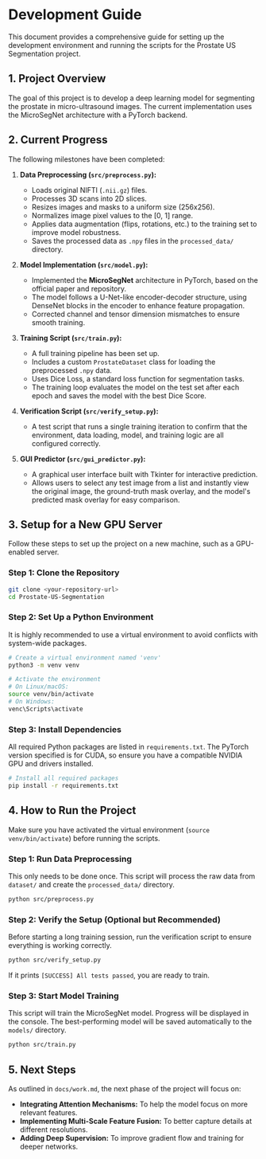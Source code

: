 # Development Guide

This document provides a comprehensive guide for setting up the development environment and running the scripts for the Prostate US Segmentation project.

## 1. Project Overview

The goal of this project is to develop a deep learning model for segmenting the prostate in micro-ultrasound images. The current implementation uses the MicroSegNet architecture with a PyTorch backend.

## 2. Current Progress

The following milestones have been completed:

1.  **Data Preprocessing (`src/preprocess.py`):**
    *   Loads original NIFTI (`.nii.gz`) files.
    *   Processes 3D scans into 2D slices.
    *   Resizes images and masks to a uniform size (256x256).
    *   Normalizes image pixel values to the [0, 1] range.
    *   Applies data augmentation (flips, rotations, etc.) to the training set to improve model robustness.
    *   Saves the processed data as `.npy` files in the `processed_data/` directory.

2.  **Model Implementation (`src/model.py`):**
    *   Implemented the **MicroSegNet** architecture in PyTorch, based on the official paper and repository.
    *   The model follows a U-Net-like encoder-decoder structure, using DenseNet blocks in the encoder to enhance feature propagation.
    *   Corrected channel and tensor dimension mismatches to ensure smooth training.

3.  **Training Script (`src/train.py`):**
    *   A full training pipeline has been set up.
    *   Includes a custom `ProstateDataset` class for loading the preprocessed `.npy` data.
    *   Uses Dice Loss, a standard loss function for segmentation tasks.
    *   The training loop evaluates the model on the test set after each epoch and saves the model with the best Dice Score.

4.  **Verification Script (`src/verify_setup.py`):**
    *   A test script that runs a single training iteration to confirm that the environment, data loading, model, and training logic are all configured correctly.

5.  **GUI Predictor (`src/gui_predictor.py`):**
    *   A graphical user interface built with Tkinter for interactive prediction.
    *   Allows users to select any test image from a list and instantly view the original image, the ground-truth mask overlay, and the model's predicted mask overlay for easy comparison.

## 3. Setup for a New GPU Server

Follow these steps to set up the project on a new machine, such as a GPU-enabled server.

### Step 1: Clone the Repository

```bash
git clone <your-repository-url>
cd Prostate-US-Segmentation
```

### Step 2: Set Up a Python Environment

It is highly recommended to use a virtual environment to avoid conflicts with system-wide packages.

```bash
# Create a virtual environment named 'venv'
python3 -m venv venv

# Activate the environment
# On Linux/macOS:
source venv/bin/activate
# On Windows:
venc\Scripts\activate
```

### Step 3: Install Dependencies

All required Python packages are listed in `requirements.txt`. The PyTorch version specified is for CUDA, so ensure you have a compatible NVIDIA GPU and drivers installed.

```bash
# Install all required packages
pip install -r requirements.txt
```

## 4. How to Run the Project

Make sure you have activated the virtual environment (`source venv/bin/activate`) before running the scripts.

### Step 1: Run Data Preprocessing

This only needs to be done once. This script will process the raw data from `dataset/` and create the `processed_data/` directory.

```bash
python src/preprocess.py
```

### Step 2: Verify the Setup (Optional but Recommended)

Before starting a long training session, run the verification script to ensure everything is working correctly.

```bash
python src/verify_setup.py
```
If it prints `[SUCCESS] All tests passed`, you are ready to train.

### Step 3: Start Model Training

This script will train the MicroSegNet model. Progress will be displayed in the console. The best-performing model will be saved automatically to the `models/` directory.

```bash
python src/train.py
```

## 5. Next Steps

As outlined in `docs/work.md`, the next phase of the project will focus on:

*   **Integrating Attention Mechanisms:** To help the model focus on more relevant features.
*   **Implementing Multi-Scale Feature Fusion:** To better capture details at different resolutions.
*   **Adding Deep Supervision:** To improve gradient flow and training for deeper networks.

